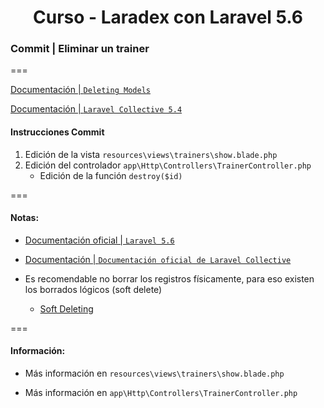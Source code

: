 
<!-- title -->
<h1 align="center">Curso - Laradex con Laravel 5.6</h1>
<!-- end title -->

<!-- commit name -->
### Commit | __Eliminar un trainer__
<!-- end commit name -->
===
<!-- official documentation -->
[Documentación | `Deleting Models`](https://laravel.com/docs/5.6/eloquent#deleting-models)

[Documentación | `Laravel Collective 5.4`](https://laravelcollective.com/docs/5.4/html)
<!-- end official documentation -->

<!-- commit instructions -->
#### Instrucciones Commit
1. Edición de la vista `resources\views\trainers\show.blade.php`
2. Edición del controlador `app\Http\Controllers\TrainerController.php`
   - Edición de la función `destroy($id)`
<!-- end commit instructions -->
===
<!-- notes -->
#### Notas:
- [Documentación oficial | `Laravel 5.6`](https://laravel.com/docs/5.6)

- [Documentación | `Documentación oficial de Laravel Collective`](https://laravelcollective.com/)
- Es recomendable no borrar los registros físicamente, para eso existen los borrados lógicos (soft delete)
  - [Soft Deleting](https://laravel.com/docs/5.6/eloquent#soft-deleting)
<!-- end notes -->
===
<!-- information -->
#### Información:
- Más información en `resources\views\trainers\show.blade.php`

- Más información en `app\Http\Controllers\TrainerController.php`
<!-- end information -->